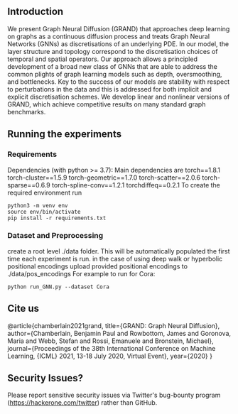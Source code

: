 ## Introduction

We present Graph Neural Diffusion (GRAND)
that approaches deep learning on graphs as a continuous diffusion process and treats Graph Neural
Networks (GNNs) as discretisations of an underlying PDE. In our model, the layer structure and
topology correspond to the discretisation choices
of temporal and spatial operators. Our approach allows a principled development of a broad new
class of GNNs that are able to address the common plights of graph learning models such as
depth, oversmoothing, and bottlenecks. Key to
the success of our models are stability with respect to perturbations in the data and this is addressed for both 
implicit and explicit discretisation schemes. We develop linear and nonlinear
versions of GRAND, which achieve competitive results on many standard graph benchmarks.

## Running the experiments

### Requirements
Dependencies (with python >= 3.7):
Main dependencies are
torch==1.8.1
torch-cluster==1.5.9
torch-geometric==1.7.0
torch-scatter==2.0.6
torch-sparse==0.6.9
torch-spline-conv==1.2.1
torchdiffeq==0.2.1
To create the required environment run
```
python3 -m venv env
source env/bin/activate
pip install -r requirements.txt
```

### Dataset and Preprocessing
create a root level ./data folder. This will be automatically populated the first time each experiment is run.
in the case of using deep walk or hyperbolic positional encodings upload provided positional encodings to ./data/pos_encodings
For example to run for Cora:
```
python run_GNN.py --dataset Cora 
```

## Cite us
@article{chamberlain2021grand,
  title={GRAND: Graph Neural Diffusion},
  author={Chamberlain, Benjamin Paul and Rowbottom, James and Goronova, Maria and Webb, Stefan and Rossi, 
  Emanuele and Bronstein, Michael},
  journal={Proceedings of the 38th International Conference on Machine Learning,
               {ICML} 2021, 13-18 July 2020, Virtual Event},
  year={2020}
}


## Security Issues?
Please report sensitive security issues via Twitter's bug-bounty program (https://hackerone.com/twitter) rather than GitHub.

